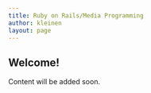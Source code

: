 ```yaml
---
title: Ruby on Rails/Media Programming
author: kleinen
layout: page
---
```


## Welcome!

Content will be added soon.
